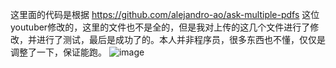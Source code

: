 这里面的代码是根据 https://github.com/alejandro-ao/ask-multiple-pdfs 这位youtuber修改的，这里的文件也不是全的，但是我对上传的这几个文件进行了修改，并进行了测试，最后是成功了的。本人并非程序员，很多东西也不懂，仅仅是调整了一下，保证能跑。
![image](https://github.com/user-attachments/assets/18c674a7-7532-44b1-acdf-644bcca91f3c)
